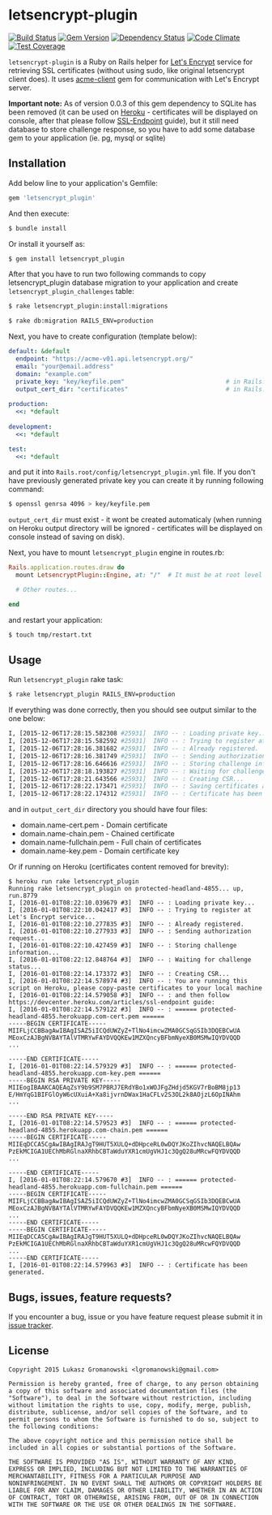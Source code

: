 # letsencrypt-plugin 
[![Build Status](https://travis-ci.org/lgromanowski/letsencrypt-plugin.svg?branch=master)](https://travis-ci.org/lgromanowski/letsencrypt-plugin) [![Gem Version](https://badge.fury.io/rb/letsencrypt_plugin.svg)](https://badge.fury.io/rb/letsencrypt_plugin) [![Dependency Status](https://gemnasium.com/lgromanowski/letsencrypt-plugin.svg)](https://gemnasium.com/lgromanowski/letsencrypt-plugin) [![Code Climate](https://codeclimate.com/github/lgromanowski/letsencrypt-plugin/badges/gpa.svg)](https://codeclimate.com/github/lgromanowski/letsencrypt-plugin) [![Test Coverage](https://codeclimate.com/github/lgromanowski/letsencrypt-plugin/badges/coverage.svg)](https://codeclimate.com/github/lgromanowski/letsencrypt-plugin/coverage)

`letsencrypt-plugin` is a Ruby on Rails helper for [Let's Encrypt](https://letsencrypt.org/) service for retrieving SSL certificates (without using sudo, like original letsencrypt client does). It uses [acme-client](https://github.com/unixcharles/acme-client) gem for communication with Let's Encrypt server.

**Important note:** As of version 0.0.3 of this gem dependency to SQLite has been removed (it can be used on [Heroku](https://www.heroku.com/) - certificates will be displayed on console, after that please follow [SSL-Endpoint](https://devcenter.heroku.com/articles/ssl-endpoint) guide), but it still need database to store challenge response, so you have to add some database gem to your application (ie. pg, mysql or sqlite)
 

## Installation

Add below line to your application's Gemfile:
```ruby
gem 'letsencrypt_plugin'
```
And then execute:
```bash
$ bundle install
```
Or install it yourself as:
```bash
$ gem install letsencrypt_plugin
```

After that you have to run two following commands to copy letsencrypt_plugin database migration to your application and create `letsencrypt_plugin_challenges` table: 
```bash
$ rake letsencrypt_plugin:install:migrations
```
```bash
$ rake db:migration RAILS_ENV=production
```

Next, you have to create configuration (template below):
```yaml
default: &default
  endpoint: "https://acme-v01.api.letsencrypt.org/"
  email: "your@email.address"
  domain: "example.com"
  private_key: "key/keyfile.pem"                            # in Rails.root
  output_cert_dir: "certificates"                           # in Rails.root
  
production:
  <<: *default
  
development:
  <<: *default

test:
  <<: *default
```
and put it into `Rails.root/config/letsencrypt_plugin.yml` file. If you don't have previously generated private key you can create it by running following command:
```bash
$ openssl genrsa 4096 > key/keyfile.pem
```
`output_cert_dir` must exist - it wont be created automaticaly (when running on Heroku output directory will be ignored - certificates will be displayed on console instead of saving on disk).

Next, you have to mount `letsencrypt_plugin` engine in routes.rb:

```ruby
Rails.application.routes.draw do
  mount LetsencryptPlugin::Engine, at: "/"  # It must be at root level

  # Other routes...

end
```

and restart your application:
```bash
$ touch tmp/restart.txt
```

## Usage
Run `letsencrypt_plugin` rake task:
```bash
$ rake letsencrypt_plugin RAILS_ENV=production
```

If everything was done correctly, then you should see output similar to the one below:
```bash
I, [2015-12-06T17:28:15.582308 #25931]  INFO -- : Loading private key...
I, [2015-12-06T17:28:15.582592 #25931]  INFO -- : Trying to register at Let's Encrypt service...
I, [2015-12-06T17:28:16.381682 #25931]  INFO -- : Already registered.
I, [2015-12-06T17:28:16.381749 #25931]  INFO -- : Sending authorization request...
I, [2015-12-06T17:28:16.646616 #25931]  INFO -- : Storing challenge information...
I, [2015-12-06T17:28:18.193827 #25931]  INFO -- : Waiting for challenge status...
I, [2015-12-06T17:28:21.643566 #25931]  INFO -- : Creating CSR...
I, [2015-12-06T17:28:22.173471 #25931]  INFO -- : Saving certificates and key...
I, [2015-12-06T17:28:22.174312 #25931]  INFO -- : Certificate has been generated.
```
and in `output_cert_dir` directory you should have four files:
- domain.name-cert.pem - Domain certificate
- domain.name-chain.pem - Chained certificate
- domain.name-fullchain.pem - Full chain of certificates
- domain.name-key.pem - Domain certificate key

Or if running on Heroku (certificates content removed for brevity):

```
$ heroku run rake letsencrypt_plugin
Running rake letsencrypt_plugin on protected-headland-4855... up, run.8779
I, [2016-01-01T08:22:10.039679 #3]  INFO -- : Loading private key...
I, [2016-01-01T08:22:10.042417 #3]  INFO -- : Trying to register at Let's Encrypt service...
I, [2016-01-01T08:22:10.277835 #3]  INFO -- : Already registered.
I, [2016-01-01T08:22:10.277933 #3]  INFO -- : Sending authorization request...
I, [2016-01-01T08:22:10.427459 #3]  INFO -- : Storing challenge information...
I, [2016-01-01T08:22:12.848764 #3]  INFO -- : Waiting for challenge status...
I, [2016-01-01T08:22:14.173372 #3]  INFO -- : Creating CSR...
I, [2016-01-01T08:22:14.578974 #3]  INFO -- : You are running this script on Heroku, please copy-paste certificates to your local machine
I, [2016-01-01T08:22:14.579058 #3]  INFO -- : and then follow https://devcenter.heroku.com/articles/ssl-endpoint guide:
I, [2016-01-01T08:22:14.579122 #3]  INFO -- : ====== protected-headland-4855.herokuapp.com-cert.pem ======
-----BEGIN CERTIFICATE-----
MIIFLjCCBBagAwIBAgISAZ5iICQdUWZyZ+TlNo4imcwZMA0GCSqGSIb3DQEBCwUA
MEoxCzAJBgNVBAYTAlVTMRYwFAYDVQQKEw1MZXQncyBFbmNyeXB0MSMwIQYDVQQD
...

-----END CERTIFICATE-----
I, [2016-01-01T08:22:14.579329 #3]  INFO -- : ====== protected-headland-4855.herokuapp.com-key.pem ======
-----BEGIN RSA PRIVATE KEY-----
MIIEogIBAAKCAQEAqZsY9b9SM7PBRJ7ERdYBo1xWOJFgZHdjd5KGV7rBoBM8jp13
E/HmYqG1BIFGlOyW6cUXuiA+Xa8ijvrnDWax1HaCFLv2S3OL2k8AOjzL6OpINAhm
...

-----END RSA PRIVATE KEY-----
I, [2016-01-01T08:22:14.579523 #3]  INFO -- : ====== protected-headland-4855.herokuapp.com-chain.pem ======
-----BEGIN CERTIFICATE-----
MIIEqDCCA5CgAwIBAgIRAJgT9HUT5XULQ+dDHpceRL0wDQYJKoZIhvcNAQELBQAw
PzEkMCIGA1UEChMbRGlnaXRhbCBTaWduYXR1cmUgVHJ1c3QgQ28uMRcwFQYDVQQD
...

-----END CERTIFICATE-----
I, [2016-01-01T08:22:14.579670 #3]  INFO -- : ====== protected-headland-4855.herokuapp.com-fullchain.pem ======
-----BEGIN CERTIFICATE-----
MIIFLjCCBBagAwIBAgISAZ5iICQdUWZyZ+TlNo4imcwZMA0GCSqGSIb3DQEBCwUA
MEoxCzAJBgNVBAYTAlVTMRYwFAYDVQQKEw1MZXQncyBFbmNyeXB0MSMwIQYDVQQD
...
-----END CERTIFICATE-----
-----BEGIN CERTIFICATE-----
MIIEqDCCA5CgAwIBAgIRAJgT9HUT5XULQ+dDHpceRL0wDQYJKoZIhvcNAQELBQAw
PzEkMCIGA1UEChMbRGlnaXRhbCBTaWduYXR1cmUgVHJ1c3QgQ28uMRcwFQYDVQQD
...
-----END CERTIFICATE-----
I, [2016-01-01T08:22:14.579963 #3]  INFO -- : Certificate has been generated.
```

## Bugs, issues, feature requests?

If you encounter a bug, issue or you have feature request please submit it in [issue tracker](https://github.com/lgromanowski/letsencrypt-plugin/issues). 

## License

```
Copyright 2015 Lukasz Gromanowski <lgromanowski@gmail.com>

Permission is hereby granted, free of charge, to any person obtaining
a copy of this software and associated documentation files (the
"Software"), to deal in the Software without restriction, including
without limitation the rights to use, copy, modify, merge, publish,
distribute, sublicense, and/or sell copies of the Software, and to
permit persons to whom the Software is furnished to do so, subject to
the following conditions:

The above copyright notice and this permission notice shall be
included in all copies or substantial portions of the Software.

THE SOFTWARE IS PROVIDED "AS IS", WITHOUT WARRANTY OF ANY KIND,
EXPRESS OR IMPLIED, INCLUDING BUT NOT LIMITED TO THE WARRANTIES OF
MERCHANTABILITY, FITNESS FOR A PARTICULAR PURPOSE AND
NONINFRINGEMENT. IN NO EVENT SHALL THE AUTHORS OR COPYRIGHT HOLDERS BE
LIABLE FOR ANY CLAIM, DAMAGES OR OTHER LIABILITY, WHETHER IN AN ACTION
OF CONTRACT, TORT OR OTHERWISE, ARISING FROM, OUT OF OR IN CONNECTION
WITH THE SOFTWARE OR THE USE OR OTHER DEALINGS IN THE SOFTWARE.
```
